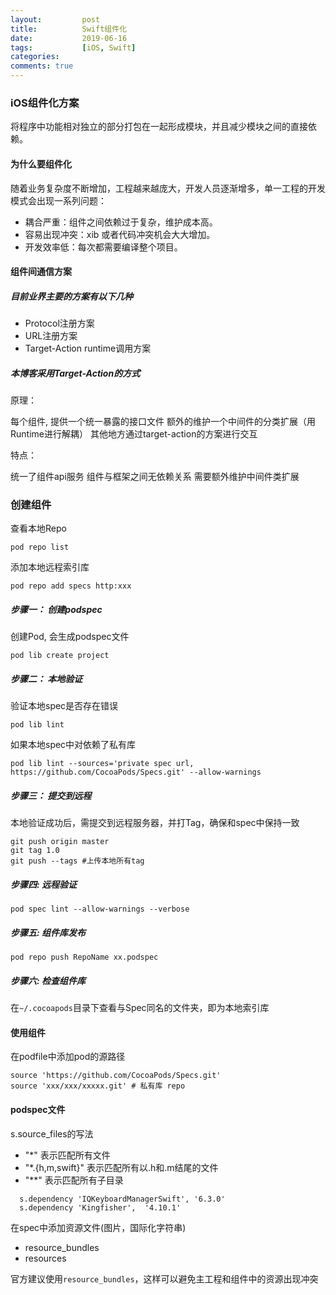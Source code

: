 ```yaml
---
layout:         post
title:          Swift组件化
date:           2019-06-16
tags:           [iOS, Swift]
categories:
comments: true
---
```




### iOS组件化方案

将程序中功能相对独立的部分打包在一起形成模块，并且减少模块之间的直接依赖。

#### 为什么要组件化
随着业务复杂度不断增加，工程越来越庞大，开发人员逐渐增多，单一工程的开发模式会出现一系列问题：

* 耦合严重：组件之间依赖过于复杂，维护成本高。
* 容易出现冲突：xib 或者代码冲突机会大大增加。
* 开发效率低：每次都需要编译整个项目。

#### 组件间通信方案
#####  目前业界主要的方案有以下几种
* Protocol注册方案
* URL注册方案
* Target-Action runtime调用方案

##### 本博客采用Target-Action的方式
原理：

每个组件, 提供一个统一暴露的接口文件
额外的维护一个中间件的分类扩展（用Runtime进行解耦）
其他地方通过target-action的方案进行交互

特点：

统一了组件api服务
组件与框架之间无依赖关系
需要额外维护中间件类扩展

### 创建组件
查看本地Repo

`pod repo list`

添加本地远程索引库

`pod repo add specs http:xxx`

##### 步骤一： 创建podspec
创建Pod, 会生成podspec文件

`pod lib create project`

##### 步骤二： 本地验证
验证本地spec是否存在错误

`pod lib lint`

如果本地spec中对依赖了私有库

`pod lib lint --sources='private spec url, https://github.com/CocoaPods/Specs.git' --allow-warnings`

##### 步骤三： 提交到远程
本地验证成功后，需提交到远程服务器，并打Tag，确保和spec中保持一致

```
git push origin master
git tag 1.0
git push --tags #上传本地所有tag
```

##### 步骤四: 远程验证

`pod spec lint --allow-warnings --verbose`

##### 步骤五: 组件库发布

`pod repo push RepoName xx.podspec`

##### 步骤六: 检查组件库

在`~/.cocoapods`目录下查看与Spec同名的文件夹，即为本地索引库

#### 使用组件
在podfile中添加pod的源路径

```
source 'https://github.com/CocoaPods/Specs.git' 
source 'xxx/xxx/xxxxx.git' # 私有库 repo
```
#### podspec文件
 s.source_files的写法
* "*" 表示匹配所有文件
* "*.{h,m,swift}" 表示匹配所有以.h和.m结尾的文件
* "**" 表示匹配所有子目录

```
  s.dependency 'IQKeyboardManagerSwift', '6.3.0'
  s.dependency 'Kingfisher',  '4.10.1'  
```
在spec中添加资源文件(图片，国际化字符串)
* resource_bundles
* resources

官方建议使用`resource_bundles`，这样可以避免主工程和组件中的资源出现冲突











